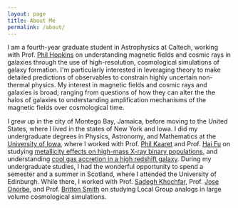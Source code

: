 ```yaml
---
layout: page
title: About Me
permalink: /about/ 
---
```

I am a fourth-year graduate student in Astrophysics at Caltech, working with Prof. [Phil Hopkins](http://www.tapir.caltech.edu/~phopkins/Site/) on understanding magnetic fields and cosmic rays in galaxies through the use of high-resolution, cosmological simulations of galaxy formation. I'm particularly interested in leveraging theory to make detailed predictions of observables to constrain highly uncertain non-thermal physics. My interest in magnetic fields and cosmic rays and galaxies is broad; ranging from questions of how they can alter the the halos of galaxies to understanding amplification mechanisms of the magnetic fields over cosmological time.

I grew up in the city of Montego Bay, Jamaica, before moving to the United States, where I lived in the states of New York and Iowa. I did my undergraduate degrees in Physics, Astronomy, and Mathematics at the [University of Iowa](https://physics.uiowa.edu/), where I worked with Prof. [Phil Kaaret](http://astro.physics.uiowa.edu/~kaaret/) and Prof. [Hai Fu](https://physics.uiowa.edu/people/hai-fu) on studying [metallicity effects on high-mass X-ray binary populations](https://academic.oup.com/mnras/article/491/3/3606/5601395), and understanding [cool gas accretion in a high redshift galaxy](https://iopscience.iop.org/article/10.3847/1538-4357/abdb32/pdf). During my undergraduate studies, I had the wonderful opportunity to spend a semester and a summer in Scotland, where I attended the University of Edinburgh. While there, I worked with Prof. [Sadegh Khochfar](https://www.roe.ac.uk/~sadeghk/), Prof. [Jose Onorbe](http://www.joseonorbe.com/), and Prof. [Britton Smith](https://sites.google.com/view/brittonsmith/) on studying Local Group analogs in large volume cosmological simulations.
